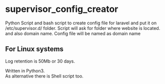 # supervisor_config_creator <br>
Python Script and bash script to create config file for laravel  and put it on /etc/supervisor.d/ folder. Script will ask for folder where website is located. and also domain name. Config file will be named as domain name <br>
## **For Linux systems**
Log retention is 50Mb or 30 days. <br>

Written in Python3. <br>
As alternative there is Shell script too.
